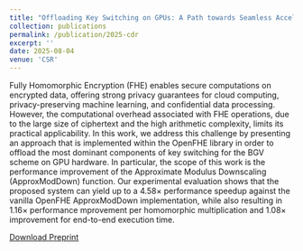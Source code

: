 ```yaml
---
title: "Offloading Key Switching on GPUs: A Path towards Seamless Acceleration of FHE."
collection: publications
permalink: /publication/2025-cdr
excerpt: ''
date: 2025-08-04
venue: 'CSR'
---
```


Fully Homomorphic Encryption (FHE) enables secure computations on encrypted data, offering strong privacy guarantees for cloud computing, privacy-preserving machine learning, and confidential data processing. However, the computational overhead associated with FHE operations, due to the large size of ciphertext and the high arithmetic complexity, limits its practical applicability.
In this work, we address this challenge by presenting an approach that is implemented within the OpenFHE library in order to offload the most dominant components of key switching for the BGV scheme on GPU hardware. In particular, the scope of this work is the performance improvement of the Approximate Modulus Downscaling (ApproxModDown) function. Our experimental evaluation shows that the proposed system can yield up to a 4.58× performance speedup against the vanilla OpenFHE ApproxModDown implementation, while also resulting in 1.16× performance mprovement per homomorphic multiplication and 1.08× improvement for end-to-end execution time.

[Download Preprint](https://stratika.github.io/files/Offloading_Key_Switching_on_GPUs-A_Path_towards_Seamless_Acceleration_of_FHE_PREPRINT.pdf)